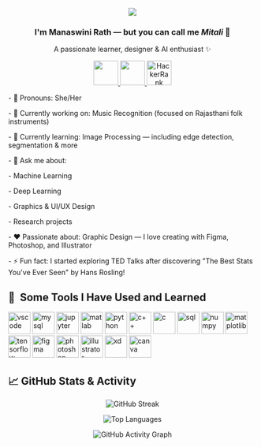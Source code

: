 <p align="center">
  <img src="https://capsule-render.vercel.app/api?text=Hi%20Everyone!👋&animation=fadeIn&type=waving&color=gradient&height=100"/>
</p>

<h3 align="center">I'm <b>Manaswini Rath</b> — but you can call me <i>Mitali</i> 🌼</h3>
<p align="center">A passionate learner, designer & AI enthusiast ✨</p>

<p align="center">
<a href="https://www.instagram.com/__jelly_beans/">
  <img height="50" src="https://user-images.githubusercontent.com/46517096/166974368-9798f39f-1f46-499c-b14e-81f0a3f83a06.png"/>
</a>
<a href="https://www.linkedin.com/in/manaswini-rath-3436a824b/">
  <img height="50" src="https://cdn.jsdelivr.net/gh/devicons/devicon@latest/icons/linkedin/linkedin-original.svg" />
</a>
<a href="https://www.hackerrank.com/profile/MitalisWorkbench" target="_blank">
    <img src="https://cdn.worldvectorlogo.com/logos/hackerrank.svg" alt="HackerRank" height="50"/>
  </a>
</p>
<p>- 👩 Pronouns: She/Her  </p>
<p>- 🔭 Currently working on: Music Recognition (focused on Rajasthani folk instruments)</p>
<p>- 🌱 Currently learning: Image Processing — including edge detection, segmentation & more  </p>
<p>- 💬 Ask me about: </p>
  <p>- Machine Learning  </p>
  <p>- Deep Learning  </p>
  <p>- Graphics & UI/UX Design  </p>
  <p>- Research projects  </p>
<p>- ❤️ Passionate about: Graphic Design — I love creating with Figma, Photoshop, and Illustrator  </p>
<p>- ⚡ Fun fact: I started exploring TED Talks after discovering "The Best Stats You've Ever Seen" by Hans Rosling!</p>

<h2> 🚀 &nbsp;Some Tools I Have Used and Learned</h2>
<p align="left">
<img src="https://cdn.jsdelivr.net/gh/devicons/devicon@latest/icons/vscode/vscode-original.svg" alt="vscode" width="45" height="45"/>
<img src="https://cdn.jsdelivr.net/gh/devicons/devicon@latest/icons/mysql/mysql-original.svg" alt="mysql" width="45" height="45"/>
<img src="https://cdn.jsdelivr.net/gh/devicons/devicon@latest/icons/jupyter/jupyter-original-wordmark.svg" alt="jupyter" width="45" height="45"/>
<img src="https://cdn.jsdelivr.net/gh/devicons/devicon@latest/icons/matlab/matlab-original.svg" alt="matlab" width="45" height="45"/>

<img src="https://cdn.jsdelivr.net/gh/devicons/devicon@latest/icons/python/python-original.svg" alt="python" width="45" height="45"/>
<img src="https://cdn.jsdelivr.net/gh/devicons/devicon@latest/icons/cplusplus/cplusplus-original.svg" alt="c++" width="45" height="45"/>
<img src="https://cdn.jsdelivr.net/gh/devicons/devicon@latest/icons/c/c-original.svg" alt="c" width="45" height="45"/>
<img src="https://cdn.jsdelivr.net/gh/devicons/devicon@latest/icons/azuresqldatabase/azuresqldatabase-original.svg" alt="sql" width="45" height="45"/>

<img src="https://cdn.jsdelivr.net/gh/devicons/devicon@latest/icons/numpy/numpy-original.svg" alt="numpy" width="45" height="45"/>
<img src="https://cdn.jsdelivr.net/gh/devicons/devicon@latest/icons/matplotlib/matplotlib-original.svg" alt="matplotlib" width="45" height="45"/>
<img src="https://cdn.jsdelivr.net/gh/devicons/devicon@latest/icons/tensorflow/tensorflow-original.svg" alt="tensorflow" width="45" height="45"/>

<img src="https://cdn.jsdelivr.net/gh/devicons/devicon@latest/icons/figma/figma-original.svg" alt="figma" width="45" height="45"/>
<img src="https://cdn.jsdelivr.net/gh/devicons/devicon@latest/icons/photoshop/photoshop-original.svg" alt="photoshop" width="45" height="45"/>
<img src="https://cdn.jsdelivr.net/gh/devicons/devicon@latest/icons/illustrator/illustrator-plain.svg" alt="illustrator" width="45" height="45"/>
<img src="https://cdn.jsdelivr.net/gh/devicons/devicon@latest/icons/xd/xd-original.svg" alt="xd" width="45" height="45"/>
<img src="https://cdn.jsdelivr.net/gh/devicons/devicon@latest/icons/canva/canva-original.svg" alt="canva" width="45" height="45"/>

</p>

## 📈 GitHub Stats & Activity

<p align="center">
  <img src="https://github-readme-streak-stats.herokuapp.com/?user=perfectWar&theme=radical" alt="GitHub Streak" />
</p>

<p align="center">
  <img src="https://github-readme-stats.vercel.app/api/top-langs/?username=perfectWar&layout=compact&theme=radical" alt="Top Languages" />
</p>

<p align="center">
  <img src="https://github-activity-graph.vercel.app/graph?username=perfectWar&theme=react-dark" alt="GitHub Activity Graph" />
</p>



